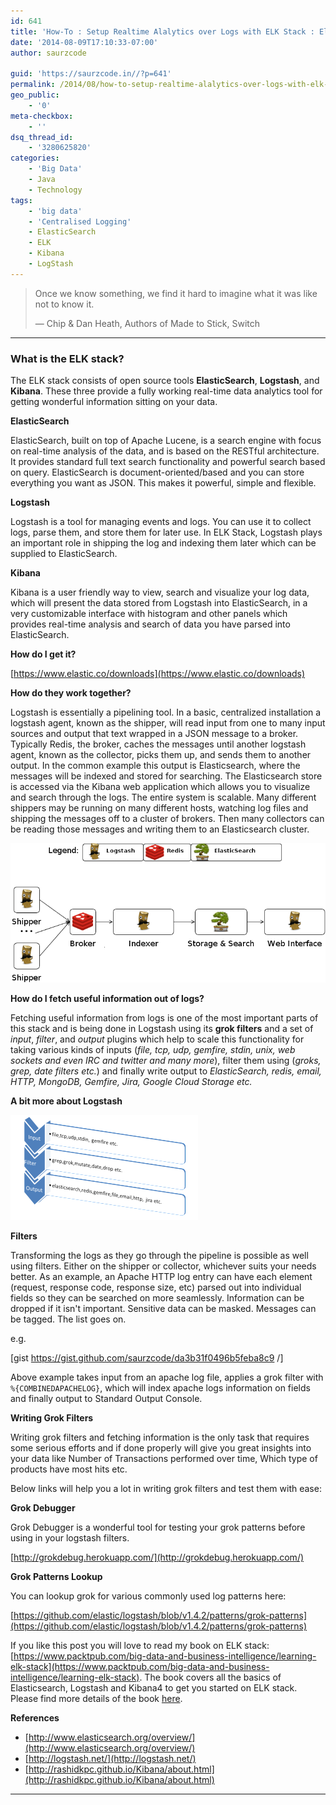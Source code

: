 ```yaml
---
id: 641
title: 'How-To : Setup Realtime Alalytics over Logs with ELK Stack : Elasticsearch, Logstash, Kibana?'
date: '2014-08-09T17:10:33-07:00'
author: saurzcode

guid: 'https://saurzcode.in//?p=641'
permalink: /2014/08/how-to-setup-realtime-alalytics-over-logs-with-elk-stack/
geo_public:
    - '0'
meta-checkbox:
    - ''
dsq_thread_id:
    - '3280625820'
categories:
    - 'Big Data'
    - Java
    - Technology
tags:
    - 'big data'
    - 'Centralised Logging'
    - ElasticSearch
    - ELK
    - Kibana
    - LogStash
---
```


> Once we know something, we find it hard to imagine what it was like not to know it.
>
> — Chip & Dan Heath, Authors of Made to Stick, Switch

---

### What is the ELK stack?

The ELK stack consists of open source tools **ElasticSearch**, **Logstash**, and **Kibana**. These three provide a fully working real-time data analytics tool for getting wonderful information sitting on your data.
<!--more-->
**ElasticSearch**

ElasticSearch, built on top of Apache Lucene, is a search engine with focus on real-time analysis of the data, and is based on the RESTful architecture. It provides standard full text search functionality and powerful search based on query. ElasticSearch is document-oriented/based and you can store everything you want as JSON. This makes it powerful, simple and flexible.

**Logstash**

Logstash is a tool for managing events and logs. You can use it to collect logs, parse them, and store them for later use. In ELK Stack, Logstash plays an important role in shipping the log and indexing them later which can be supplied to ElasticSearch.

**Kibana**

Kibana is a user friendly way to view, search and visualize your log data, which will present the data stored from Logstash into ElasticSearch, in a very customizable interface with histogram and other panels which provides real-time analysis and search of data you have parsed into ElasticSearch.

**How do I get it?**

[https://www.elastic.co/downloads](https://www.elastic.co/downloads)

**How do they work together?**

Logstash is essentially a pipelining tool. In a basic, centralized installation a logstash agent, known as the shipper, will read input from one to many input sources and output that text wrapped in a JSON message to a broker. Typically Redis, the broker, caches the messages until another logstash agent, known as the collector, picks them up, and sends them to another output. In the common example this output is Elasticsearch, where the messages will be indexed and stored for searching. The Elasticsearch store is accessed via the Kibana web application which allows you to visualize and search through the logs. The entire system is scalable. Many different shippers may be running on many different hosts, watching log files and shipping the messages off to a cluster of brokers. Then many collectors can be reading those messages and writing them to an Elasticsearch cluster.

![Realtime Analytics for logs using ELK Stack](/assets/uploads/2014/08/logstash1-e1407584364173.png)

**How do I fetch useful information out of logs?**

Fetching useful information from logs is one of the most important parts of this stack and is being done in Logstash using its **grok filters** and a set of *input*, *filter*, and *output* plugins which help to scale this functionality for taking various kinds of inputs (*file, tcp, udp, gemfire, stdin, unix, web sockets and even IRC and twitter and many more*), filter them using (*groks, grep, date filters etc.*) and finally write output to *ElasticSearch, redis, email, HTTP, MongoDB, Gemfire, Jira, Google Cloud Storage etc.*

**A bit more about Logstash**

![Realtime Analytics over Logs using ELK Stack](/assets/uploads/2014/08/grok-300x168.png)

**Filters**

Transforming the logs as they go through the pipeline is possible as well using filters. Either on the shipper or collector, whichever suits your needs better. As an example, an Apache HTTP log entry can have each element (request, response code, response size, etc) parsed out into individual fields so they can be searched on more seamlessly. Information can be dropped if it isn't important. Sensitive data can be masked. Messages can be tagged. The list goes on.

e.g.

[gist https://gist.github.com/saurzcode/da3b31f0496b5feba8c9 /]

Above example takes input from an apache log file, applies a grok filter with `%{COMBINEDAPACHELOG}`, which will index apache logs information on fields and finally output to Standard Output Console.

**Writing Grok Filters**

Writing grok filters and fetching information is the only task that requires some serious efforts and if done properly will give you great insights into your data like Number of Transactions performed over time, Which type of products have most hits etc.

Below links will help you a lot in writing grok filters and test them with ease:

**Grok Debugger**

Grok Debugger is a wonderful tool for testing your grok patterns before using in your logstash filters.

[http://grokdebug.herokuapp.com/](http://grokdebug.herokuapp.com/)

**Grok Patterns Lookup**

You can lookup grok for various commonly used log patterns here:

[https://github.com/elastic/logstash/blob/v1.4.2/patterns/grok-patterns](https://github.com/elastic/logstash/blob/v1.4.2/patterns/grok-patterns)

If you like this post you will love to read my book on ELK stack: [https://www.packtpub.com/big-data-and-business-intelligence/learning-elk-stack](https://www.packtpub.com/big-data-and-business-intelligence/learning-elk-stack). The book covers all the basics of Elasticsearch, Logstash and Kibana4 to get you started on ELK stack. Please find more details of the book [here](https://saurzcode.in//2015/12/book-on-elk-stack-learning-elk-stack/).

**References**

- [http://www.elasticsearch.org/overview/](http://www.elasticsearch.org/overview/)
- [http://logstash.net/](http://logstash.net/)
- [http://rashidkpc.github.io/Kibana/about.html](http://rashidkpc.github.io/Kibana/about.html)

---